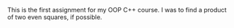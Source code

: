 This is the first assignment for my OOP C++ course. I was to find a product of two even squares, if possible.
